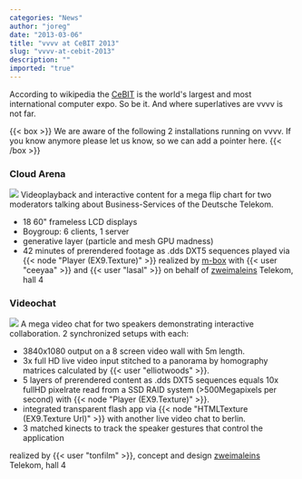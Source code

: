 ```yaml
---
categories: "News"
author: "joreg"
date: "2013-03-06"
title: "vvvv at CeBIT 2013"
slug: "vvvv-at-cebit-2013"
description: ""
imported: "true"
---
```



According to wikipedia the [CeBIT](http://en.wikipedia.org/wiki/CeBIT) is the world's largest and most international computer expo. So be it. And where superlatives are vvvv is not far. 

{{< box >}}
We are aware of the following 2 installations running on vvvv. If you know anymore please let us know, so we can add a pointer here.{{< /box >}}

### Cloud Arena
![](20130305_153334.jpg)
Videoplayback and interactive content for a mega flip chart for two moderators talking about Business-Services of the Deutsche Telekom.
* 18 60" frameless LCD displays
* Boygroup: 6 clients, 1 server
* generative layer (particle and mesh GPU madness) 
* 42 minutes of prerendered footage as .dds DXT5 sequences played via {{< node "Player (EX9.Texture)" >}}
realized by [m-box](http://m-box.de) with {{< user "ceeyaa" >}} and {{< user "lasal" >}} on behalf of [zweimaleins](http://www.zweimaleins.de)
Telekom, hall 4

### Videochat
![](IMG_20130304_140255.jpg) 
A mega video chat for two speakers demonstrating interactive collaboration.
2 synchronized setups with each:
* 3840x1080 output on a 8 screen video wall with 5m length.
* 3x full HD live video input stitched to a panorama by homography matrices calculated by {{< user "elliotwoods" >}}.
* 5 layers of prerendered content as .dds DXT5 sequences equals 10x fullHD pixelrate read from a SSD RAID system (>500Megapixels per second) with {{< node "Player (EX9.Texture)" >}}.
* integrated transparent flash app via {{< node "HTMLTexture (EX9.Texture Url)" >}} with another live video chat to berlin.
* 3 matched kinects to track the speaker gestures that control the application

realized by {{< user "tonfilm" >}}, concept and design [zweimaleins](http://www.zweimaleins.de)
Telekom, hall 4